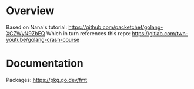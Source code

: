 # Overview
Based on Nana's tutorial: https://github.com/packetchef/golang-XCZWyN9ZbEQ
Which in turn references this repo: https://gitlab.com/twn-youtube/golang-crash-course

# Documentation
Packages: https://pkg.go.dev/fmt

